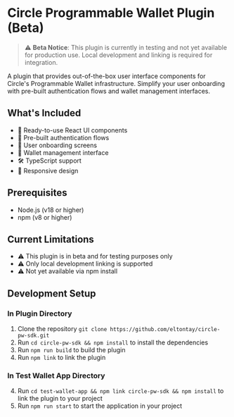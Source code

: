 # Circle Programmable Wallet Plugin (Beta)

> ⚠️ **Beta Notice**: This plugin is currently in testing and not yet available for production use. Local development and linking is required for integration.

A plugin that provides out-of-the-box user interface components for Circle's Programmable Wallet infrastructure. Simplify your user onboarding with pre-built authentication flows and wallet management interfaces.

## What's Included
- 🎨 Ready-to-use React UI components
- 🔑 Pre-built authentication flows
- 👤 User onboarding screens
- 💼 Wallet management interface
- 🛠️ TypeScript support
- 📱 Responsive design

## Prerequisites
- Node.js (v18 or higher)
- npm (v8 or higher)

## Current Limitations
- ⚠️ This plugin is in beta and for testing purposes only
- ⚠️ Only local development linking is supported
- ⚠️ Not yet available via npm install

## Development Setup

### In Plugin Directory

1. Clone the repository `git clone https://github.com/eltontay/circle-pw-sdk.git`
2. Run `cd circle-pw-sdk && npm install` to install the dependencies
3. Run `npm run build` to build the plugin
3. Run `npm link` to link the plugin

### In Test Wallet App Directory

4. Run `cd test-wallet-app && npm link circle-pw-sdk && npm install` to link the plugin to your project
5. Run `npm run start` to start the application in your project